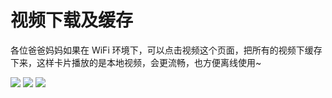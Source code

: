 # 视频下载及缓存

各位爸爸妈妈如果在 WiFi 环境下，可以点击视频这个页面，把所有的视频下缓存下来，这样卡片播放的是本地视频，会更流畅，也方便离线使用~

![](http://oflefstcz.bkt.clouddn.com/HbAppFAQ03.jpeg)
![](http://oflefstcz.bkt.clouddn.com/HbAppFAQ04.jpeg)
![](http://oflefstcz.bkt.clouddn.com/HbAppFAQ05.jpeg)


